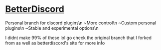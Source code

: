 # [BetterDiscord](https://github.com/rauenzi/BetterDiscordApp) 


Personal branch for discord plugins\n
~More control\n
~Custom personal plugins\n
~Stable and experimental options\n

I didnt make 99% of these lol go check the original branch that I forked from as well as betterdiscord's site for more info 
